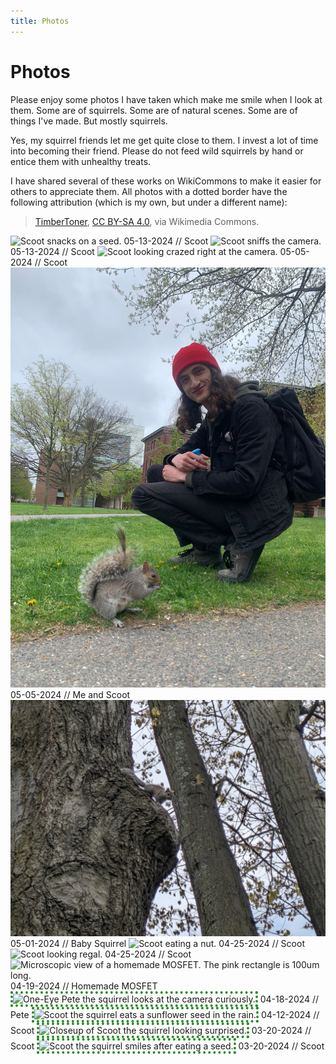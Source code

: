 ```yaml
---
title: Photos
---
```


# Photos

Please enjoy some photos I have taken which make me smile when I look at them. Some are of squirrels. Some are of natural scenes. Some are of things I've made. But mostly squirrels.

Yes, my squirrel friends let me get quite close to them. I invest a lot of time into becoming their friend. Please do not feed wild squirrels by hand or entice them with unhealthy treats. 

I have shared several of these works on WikiCommons to make it easier for others to appreciate them. All photos with a <span class="emph">dotted border</span> have the following attribution (which is my own, but under a different name):

> [TimberToner](https://commons.wikimedia.org/wiki/Special:Contributions/TimberToner), [CC BY-SA 4.0](https://creativecommons.org/licenses/by-sa/4.0), via Wikimedia Commons.

</div>

[//]: # (The above HTML mark ends the content div so that the photos div can begin. Some CSS tomfoolery is all.)

<div id="photos">
<img src="/media/scoot_snacks_20240513.jpg" alt="Scoot snacks on a seed.">
05-13-2024 // Scoot

<img src="/media/scoot_sniffs_20240513.jpg" alt="Scoot sniffs the camera.">
05-13-2024 // Scoot

<img src="/media/scoot_20240505.jpg" alt="Scoot looking crazed right at the camera.">
05-05-2024 // Scoot

<img src="/media/me_and_scoot_20240505.jpeg" alt="Me posing with Scoot.">
05-05-2024 // Me and Scoot

<img src="/media/baby_scoot_2040501.jpg" alt="First glimpse of Scoot's new kit!">
05-01-2024 // Baby Squirrel

<img src="/media/scoot_eats_20240425.jpg" alt="Scoot eating a nut."> 
04-25-2024 // Scoot

<img src="/media/scoot_regal_20240425.jpg" alt="Scoot looking regal."> 
04-25-2024 // Scoot

<img src="/media/mosfet_20240419.png" alt="Microscopic view of a homemade MOSFET. The pink rectangle is 100um long."> 
04-19-2024 // Homemade MOSFET

<img src="/media/squirrel_pete_curious_20240418.jpg" alt="One-Eye Pete the squirrel looks at the camera curiously." style="border: 4px dotted ForestGreen"> 
04-18-2024 // Pete

<img src="/media/squirrel_scoot_rainy_20240412.jpg" alt="Scoot the squirrel eats a sunflower seed in the rain." style="border: 4px dotted ForestGreen"> 
04-12-2024 // Scoot

<img src="/media/squirrel_scoot_closeup_20240320.jpg" alt="Closeup of Scoot the squirrel looking surprised." style="border: 4px dotted ForestGreen"> 
03-20-2024 // Scoot

<img src="/media/squirrel_scoot_smiles_20240320.jpg" alt="Scoot the squirrel smiles after eating a seed." style="border: 4px dotted ForestGreen"> 
03-20-2024 // Scoot

</div> 
